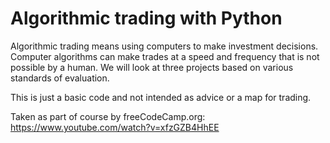 # Algorithmic trading with Python

Algorithmic trading means using computers to make investment decisions. Computer algorithms can make trades at a speed and frequency that is not possible by a human. We will look at three projects based on various standards of evaluation. 

This is just a basic code and not intended as advice or a map for trading. 

Taken as part of course by freeCodeCamp.org: https://www.youtube.com/watch?v=xfzGZB4HhEE
